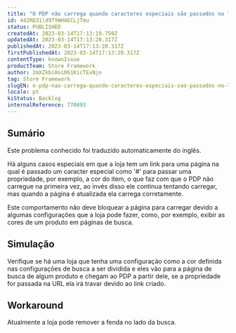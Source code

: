```yaml
---
title: "O PDP não carrega quando caracteres especiais são passados no link"
id: 442RD31ld9TYWHAECLjTmu
status: PUBLISHED
createdAt: 2023-03-14T17:13:19.750Z
updatedAt: 2023-03-14T17:13:20.317Z
publishedAt: 2023-03-14T17:13:20.317Z
firstPublishedAt: 2023-03-14T17:13:20.317Z
contentType: knownIssue
productTeam: Store Framework
author: 2mXZkbi0oi061KicTExNjo
tag: Store Framework
slugEN: o-pdp-nao-carrega-quando-caracteres-especiais-sao-passados-no-link
locale: pt
kiStatus: Backlog
internalReference: 770893
---
```


## Sumário

<div class="alert alert-info">
  <p>Este problema conhecido foi traduzido automaticamente do inglês.</p>
</div>


Há alguns casos especiais em que a loja tem um link para uma página na qual é passado um caracter especial como '#' para passar uma propriedade, por exemplo, a cor do item, o que faz com que o PDP não carregue na primeira vez, ao invés disso ele continua tentando carregar, mas quando a página é atualizada ela carrega corretamente.

Este comportamento não deve bloquear a página para carregar devido a algumas configurações que a loja pode fazer, como, por exemplo, exibir as cores de um produto em páginas de busca.


##

## Simulação


Verifique se há uma loja que tenha uma configuração como a cor definida nas configurações de busca a ser dividida e eles vão para a página de busca de algum produto e chegam ao PDP a partir dele, se a propriedade for passada na URL ela irá travar devido ao link criado.


##

## Workaround


Atualmente a loja pode remover a fenda no lado da busca.





